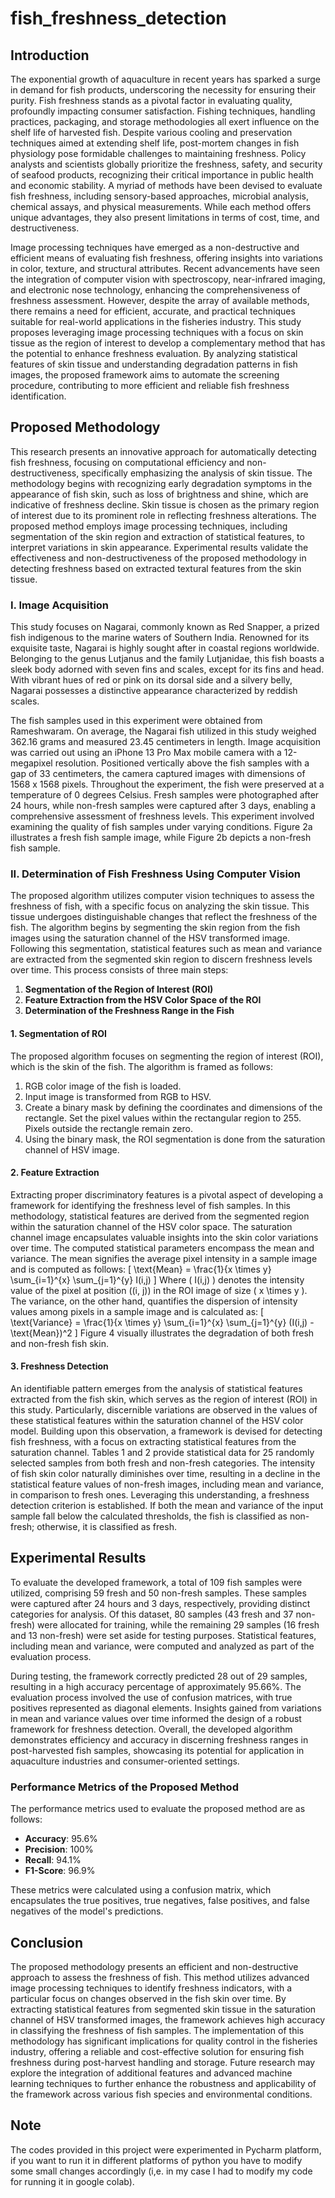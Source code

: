 # fish_freshness_detection

## Introduction
The exponential growth of aquaculture in recent years has sparked a surge in demand for fish products, underscoring the necessity for ensuring their purity. Fish freshness stands as a pivotal factor in evaluating quality, profoundly impacting consumer satisfaction. Fishing techniques, handling practices, packaging, and storage methodologies all exert influence on the shelf life of harvested fish. Despite various cooling and preservation techniques aimed at extending shelf life, post-mortem changes in fish physiology pose formidable challenges to maintaining freshness. Policy analysts and scientists globally prioritize the freshness, safety, and security of seafood products, recognizing their critical importance in public health and economic stability. A myriad of methods have been devised to evaluate fish freshness, including sensory-based approaches, microbial analysis, chemical assays, and physical measurements. While each method offers unique advantages, they also present limitations in terms of cost, time, and destructiveness.

Image processing techniques have emerged as a non-destructive and efficient means of evaluating fish freshness, offering insights into variations in color, texture, and structural attributes. Recent advancements have seen the integration of computer vision with spectroscopy, near-infrared imaging, and electronic nose technology, enhancing the comprehensiveness of freshness assessment. However, despite the array of available methods, there remains a need for efficient, accurate, and practical techniques suitable for real-world applications in the fisheries industry. This study proposes leveraging image processing techniques with a focus on skin tissue as the region of interest to develop a complementary method that has the potential to enhance freshness evaluation. By analyzing statistical features of skin tissue and understanding degradation patterns in fish images, the proposed framework aims to automate the screening procedure, contributing to more efficient and reliable fish freshness identification.

## Proposed Methodology
This research presents an innovative approach for automatically detecting fish freshness, focusing on computational efficiency and non-destructiveness, specifically emphasizing the analysis of skin tissue. The methodology begins with recognizing early degradation symptoms in the appearance of fish skin, such as loss of brightness and shine, which are indicative of freshness decline. Skin tissue is chosen as the primary region of interest due to its prominent role in reflecting freshness alterations. The proposed method employs image processing techniques, including segmentation of the skin region and extraction of statistical features, to interpret variations in skin appearance. Experimental results validate the effectiveness and non-destructiveness of the proposed methodology in detecting freshness based on extracted textural features from the skin tissue.

### I. Image Acquisition
This study focuses on Nagarai, commonly known as Red Snapper, a prized fish indigenous to the marine waters of Southern India. Renowned for its exquisite taste, Nagarai is highly sought after in coastal regions worldwide. Belonging to the genus Lutjanus and the family Lutjanidae, this fish boasts a sleek body adorned with seven fins and scales, except for its fins and head. With vibrant hues of red or pink on its dorsal side and a silvery belly, Nagarai possesses a distinctive appearance characterized by reddish scales.

The fish samples used in this experiment were obtained from Rameshwaram. On average, the Nagarai fish utilized in this study weighed 362.16 grams and measured 23.45 centimeters in length. Image acquisition was carried out using an iPhone 13 Pro Max mobile camera with a 12-megapixel resolution. Positioned vertically above the fish samples with a gap of 33 centimeters, the camera captured images with dimensions of 1568 x 1568 pixels. Throughout the experiment, the fish were preserved at a temperature of 0 degrees Celsius. Fresh samples were photographed after 24 hours, while non-fresh samples were captured after 3 days, enabling a comprehensive assessment of freshness levels. This experiment involved examining the quality of fish samples under varying conditions. Figure 2a illustrates a fresh fish sample image, while Figure 2b depicts a non-fresh fish sample.

### II. Determination of Fish Freshness Using Computer Vision
The proposed algorithm utilizes computer vision techniques to assess the freshness of fish, with a specific focus on analyzing the skin tissue. This tissue undergoes distinguishable changes that reflect the freshness of the fish. The algorithm begins by segmenting the skin region from the fish images using the saturation channel of the HSV transformed image. Following this segmentation, statistical features such as mean and variance are extracted from the segmented skin region to discern freshness levels over time. This process consists of three main steps:

1. **Segmentation of the Region of Interest (ROI)**
2. **Feature Extraction from the HSV Color Space of the ROI**
3. **Determination of the Freshness Range in the Fish**

#### 1. Segmentation of ROI
The proposed algorithm focuses on segmenting the region of interest (ROI), which is the skin of the fish. The algorithm is framed as follows:
1. RGB color image of the fish is loaded.
2. Input image is transformed from RGB to HSV.
3. Create a binary mask by defining the coordinates and dimensions of the rectangle. Set the pixel values within the rectangular region to 255. Pixels outside the rectangle remain zero.
4. Using the binary mask, the ROI segmentation is done from the saturation channel of HSV image.

#### 2. Feature Extraction
Extracting proper discriminatory features is a pivotal aspect of developing a framework for identifying the freshness level of fish samples. In this methodology, statistical features are derived from the segmented region within the saturation channel of the HSV color space. The saturation channel image encapsulates valuable insights into the skin color variations over time. The computed statistical parameters encompass the mean and variance. The mean signifies the average pixel intensity in a sample image and is computed as follows:
\[ \text{Mean} = \frac{1}{x \times y} \sum_{i=1}^{x} \sum_{j=1}^{y} I(i,j) \]
Where \( I(i,j) \) denotes the intensity value of the pixel at position \((i, j)\) in the ROI image of size \( x \times y \). The variance, on the other hand, quantifies the dispersion of intensity values among pixels in a sample image and is calculated as:
\[ \text{Variance} = \frac{1}{x \times y} \sum_{i=1}^{x} \sum_{j=1}^{y} (I(i,j) - \text{Mean})^2 \]
Figure 4 visually illustrates the degradation of both fresh and non-fresh fish skin.

#### 3. Freshness Detection
An identifiable pattern emerges from the analysis of statistical features extracted from the fish skin, which serves as the region of interest (ROI) in this study. Particularly, discernible variations are observed in the values of these statistical features within the saturation channel of the HSV color model. Building upon this observation, a framework is devised for detecting fish freshness, with a focus on extracting statistical features from the saturation channel. Tables 1 and 2 provide statistical data for 25 randomly selected samples from both fresh and non-fresh categories. The intensity of fish skin color naturally diminishes over time, resulting in a decline in the statistical feature values of non-fresh images, including mean and variance, in comparison to fresh ones. Leveraging this understanding, a freshness detection criterion is established. If both the mean and variance of the input sample fall below the calculated thresholds, the fish is classified as non-fresh; otherwise, it is classified as fresh.

## Experimental Results
To evaluate the developed framework, a total of 109 fish samples were utilized, comprising 59 fresh and 50 non-fresh samples. These samples were captured after 24 hours and 3 days, respectively, providing distinct categories for analysis. Of this dataset, 80 samples (43 fresh and 37 non-fresh) were allocated for training, while the remaining 29 samples (16 fresh and 13 non-fresh) were set aside for testing purposes. Statistical features, including mean and variance, were computed and analyzed as part of the evaluation process.

During testing, the framework correctly predicted 28 out of 29 samples, resulting in a high accuracy percentage of approximately 95.66%. The evaluation process involved the use of confusion matrices, with true positives represented as diagonal elements. Insights gained from variations in mean and variance values over time informed the design of a robust framework for freshness detection. Overall, the developed algorithm demonstrates efficiency and accuracy in discerning freshness ranges in post-harvested fish samples, showcasing its potential for application in aquaculture industries and consumer-oriented settings.

### Performance Metrics of the Proposed Method
The performance metrics used to evaluate the proposed method are as follows:
- **Accuracy**: 95.6%
- **Precision**: 100%
- **Recall**: 94.1%
- **F1-Score**: 96.9%

These metrics were calculated using a confusion matrix, which encapsulates the true positives, true negatives, false positives, and false negatives of the model's predictions.

## Conclusion
The proposed methodology presents an efficient and non-destructive approach to assess the freshness of fish. This method utilizes advanced image processing techniques to identify freshness indicators, with a particular focus on changes observed in the fish skin over time. By extracting statistical features from segmented skin tissue in the saturation channel of HSV transformed images, the framework achieves high accuracy in classifying the freshness of fish samples. The implementation of this methodology has significant implications for quality control in the fisheries industry, offering a reliable and cost-effective solution for ensuring fish freshness during post-harvest handling and storage. Future research may explore the integration of additional features and advanced machine learning techniques to further enhance the robustness and applicability of the framework across various fish species and environmental conditions.

## Note 
The codes provided in this project were experimented in Pycharm platform, if you want to run it in different platforms of python you have to modify some small changes accordingly (i,e. in my case I had to modify my code for running it in google colab). 
